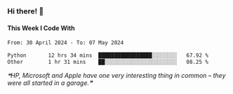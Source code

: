 ### Hi there! 👋

#### This Week I Code With
<!--START_SECTION:waka-->

```txt
From: 30 April 2024 - To: 07 May 2024

Python       12 hrs 34 mins  █████████████████░░░░░░░░   67.92 %
Other        1 hr 31 mins    ██░░░░░░░░░░░░░░░░░░░░░░░   08.25 %
```

<!--END_SECTION:waka-->

<!--STARTS_HERE_QUOTE_README-->
<i>❝HP, Microsoft and Apple have one very interesting thing in common – they were all started in a garage.❞</i>
<!--ENDS_HERE_QUOTE_README-->
